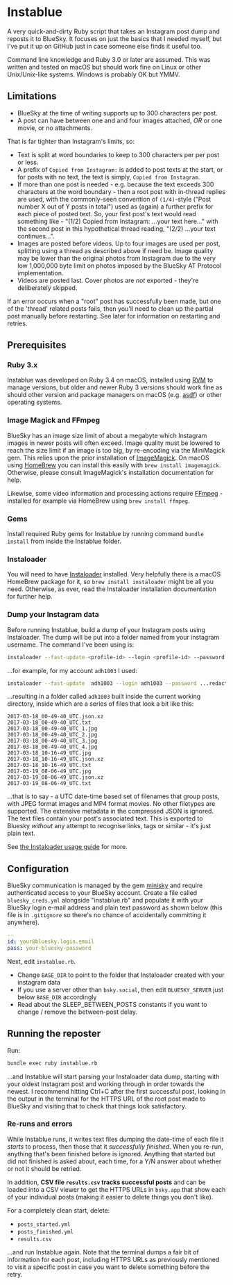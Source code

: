 # Instablue

A very quick-and-dirty Ruby script that takes an Instagram post dump and reposts it to BlueSky. It focuses on just the basics that I needed myself, but I've put it up on GitHub just in case someone else finds it useful too.

Command line knowledge and Ruby 3.0 or later are assumed. This was written and tested on macOS but should work fine on Linux or other Unix/Unix-like systems. Windows is probably OK but YMMV.



## Limitations

* BlueSky at the time of writing supports up to 300 characters per post.
* A post can have between one and and four images attached, *OR* or one movie, or no attachments.

That is far tighter than Instagram's limits, so:

* Text is split at word boundaries to keep to 300 characters per per post or less.
* A prefix of `Copied from Instagram:` is added to post texts at the start, or for posts with no text, the text is simply, `Copied from Instagram`.
* If more than one post is needed - e.g. because the text exceeds 300 characters at the word boundary - then a root post with in-thread replies are used, with the commonly-seen convention of `(1/4)`-style ("Post number X out of Y posts in total") used as (again) a further prefix for each piece of posted text. So, your first post's text would read something like - "(1/2) Copied from Instagram: ...your text here..." with the second post in this hypothetical thread reading, "(2/2) ...your text continues...".
* Images are posted before videos. Up to four images are used per post, splitting using a thread as described above if need be. Image quality may be lower than the original photos from Instagram due to the very low 1,000,000 byte limit on photos imposed by the BlueSky AT Protocol implementation.
* Videos are posted last. Cover photos are *not* exported - they're deliberately skipped.

If an error occurs when a "root" post has successfully been made, but one of the 'thread' related posts fails, then you'll need to clean up the partial post manually before restarting. See later for information on restarting and retries.



## Prerequisites
### Ruby 3.x

Instablue was developed on Ruby 3.4 on macOS, installed using [RVM](https://rvm.io/) to manage versions, but older and newer Ruby 3 versions should work fine as should other version and package managers on macOS (e.g. [asdf](https://asdf-vm.com)) or other operating systems.

### Image Magick and FFmpeg

BlueSky has an image size limit of about a megabyte which Instagram images in newer posts will often exceed. Image quality must be lowered to reach the size limit if an image is too big, by re-encoding via the MiniMagick gem. This relies upon the prior installation of [ImageMagick](https://imagemagick.org). On macOS using [HomeBrew](https://brew.sh) you can install this easily with `brew install imagemagick`. Otherwise, please consult ImageMagick's installation documentation for help.

Likewise, some video information and processing actions require [FFmpeg](https://www.ffmpeg.org) - installed for example via HomeBrew using `brew install ffmpeg`.

### Gems

Install required Ruby gems for Instablue by running command `bundle install` from inside the Instablue folder.

### Instaloader

You will need to have [Instaloader](https://instaloader.github.io/) installed. Very helpfully there is a macOS HomeBrew package for it, so `brew install instaloader` might be all you need. Otherwise, as ever, read the Instaloader installation documentation for further help.

### Dump your Instagram data

Before running Instablue, build a dump of your Instagram posts using Instaloader. The dump will be put into a folder named from your instagram username. The command I've been using is:

```sh
instaloader --fast-update <profile-id> --login <profile-id> --password <insta-password>
```

...for example, for my account `adh1003` I used:

```sh
instaloader --fast-update  adh1003 --login adh1003 --password ...redacted...
```

...resulting in a folder called `adh1003` built inside the current working directory, inside which are a series of files that look a bit like this:

```
2017-03-18_00-49-40_UTC.json.xz
2017-03-18_00-49-40_UTC.txt
2017-03-18_00-49-40_UTC_1.jpg
2017-03-18_00-49-40_UTC_2.jpg
2017-03-18_00-49-40_UTC_3.jpg
2017-03-18_00-49-40_UTC_4.jpg
2017-03-18_10-16-49_UTC.jpg
2017-03-18_10-16-49_UTC.json.xz
2017-03-18_10-16-49_UTC.txt
2017-03-19_08-06-49_UTC.jpg
2017-03-19_08-06-49_UTC.json.xz
2017-03-19_08-06-49_UTC.txt
```

...that is to say - a UTC date-time based set of filenames that group posts, with JPEG format images and MP4 format movies. No other filetypes are supported. The extensive metadata in the compressed JSON is ignored. The text files contain your post's associated text. This is exported to Bluesky _without_ any attempt to recognise links, tags or similar - it's just plain text.

See [the Instaloader usage guide](https://instaloader.github.io/basic-usage.html#basic-usage) for more.



## Configuration

BlueSky communication is managed by the gem [minisky](https://github.com/mackuba/minisky) and require authenticated access to your BlueSky account. Create a file called `bluesky_creds.yml` alongside "instablue.rb" and populate it with your BlueSky login e-mail address and plain text password as shown below (this file is in `.gitignore` so there's no chance of accidentally committing it anywhere).

```yaml
--
id: your@bluesky.login.email
pass: your-bluesky-password

```

Next, edit `instablue.rb`.

* Change `BASE_DIR` to point to the folder that Instaloader created with your instagram data
* If you use a server other than `bsky.social`, then edit `BLUESKY_SERVER` just below `BASE_DIR` accordingly
* Read about the SLEEP_BETWEEN_POSTS constants if you want to change / remove the between-post delay.



## Running the reposter

Run:

```sh
bundle exec ruby instablue.rb
```

...and Instablue will start parsing your Instaloader data dump, starting with your oldest Instagram post and working through in order towards the newest. I recommend hitting Ctrl+C after the first successful post, looking in the output in the terminal for the HTTPS URL of the root post made to BlueSky and visiting that to check that things look satisfactory.

### Re-runs and errors

While Instablue runs, it writes text files dumping the date-time of each file it _starts_ to process, then those that it _successfully finished_. When you re-run, anything that's been finished before is ignored. Anything that started but did not finished is asked about, each time, for a Y/N answer about whether or not it should be retried.

In addition, **CSV file `results.csv` tracks successful posts** and can be loaded into a CSV viewer to get the HTTPS URLs in `bsky.app` that show each of your individual posts (making it easier to delete things you don't like).

For a completely clean start, delete:

* `posts_started.yml`
* `posts_finished.yml`
* `results.csv`

...and run Instablue again. Note that the terminal dumps a fair bit of information for each post, including HTTPS URLs as previously mentioned to visit a specific post in case you want to delete something before the retry.
